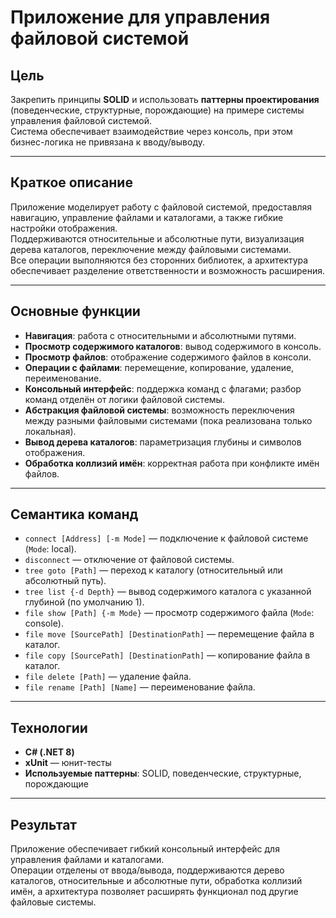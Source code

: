 # Приложение для управления файловой системой

## Цель
Закрепить принципы **SOLID** и использовать **паттерны проектирования** (поведенческие, структурные, порождающие) на примере системы управления файловой системой.  
Система обеспечивает взаимодействие через консоль, при этом бизнес-логика не привязана к вводу/выводу.

---

## Краткое описание
Приложение моделирует работу с файловой системой, предоставляя навигацию, управление файлами и каталогами, а также гибкие настройки отображения.  
Поддерживаются относительные и абсолютные пути, визуализация дерева каталогов, переключение между файловыми системами.  
Все операции выполняются без сторонних библиотек, а архитектура обеспечивает разделение ответственности и возможность расширения.

---

## Основные функции
- **Навигация**: работа с относительными и абсолютными путями.  
- **Просмотр содержимого каталогов**: вывод содержимого в консоль.  
- **Просмотр файлов**: отображение содержимого файлов в консоли.  
- **Операции с файлами**: перемещение, копирование, удаление, переименование.  
- **Консольный интерфейс**: поддержка команд с флагами; разбор команд отделён от логики файловой системы.  
- **Абстракция файловой системы**: возможность переключения между разными файловыми системами (пока реализована только локальная).  
- **Вывод дерева каталогов**: параметризация глубины и символов отображения.  
- **Обработка коллизий имён**: корректная работа при конфликте имён файлов.

---

## Семантика команд
- `connect [Address] [-m Mode]` — подключение к файловой системе (`Mode`: local).  
- `disconnect` — отключение от файловой системы.  
- `tree goto [Path]` — переход к каталогу (относительный или абсолютный путь).  
- `tree list {-d Depth}` — вывод содержимого каталога с указанной глубиной (по умолчанию 1).  
- `file show [Path] {-m Mode}` — просмотр содержимого файла (`Mode`: console).  
- `file move [SourcePath] [DestinationPath]` — перемещение файла в каталог.  
- `file copy [SourcePath] [DestinationPath]` — копирование файла в каталог.  
- `file delete [Path]` — удаление файла.  
- `file rename [Path] [Name]` — переименование файла.

---

## Технологии
- **C# (.NET 8)**
- **xUnit** — юнит-тесты  
- **Используемые паттерны**: SOLID, поведенческие, структурные, порождающие  

---

## Результат
Приложение обеспечивает гибкий консольный интерфейс для управления файлами и каталогами.  
Операции отделены от ввода/вывода, поддерживаются дерево каталогов, относительные и абсолютные пути, обработка коллизий имён, а архитектура позволяет расширять функционал под другие файловые системы.
